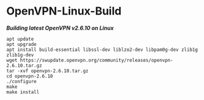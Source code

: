 # OpenVPN-Linux-Build

***Building latest OpenVPN v2.6.10 on Linux***
```
apt update
apt upgrade
apt install build-essential libssl-dev liblzo2-dev libpam0g-dev zlib1g zlib1g-dev
wget https://swupdate.openvpn.org/community/releases/openvpn-2.6.10.tar.gz
tar -xvf openvpn-2.6.10.tar.gz
cd openvpn-2.6.10
./configure
make
make install
```
